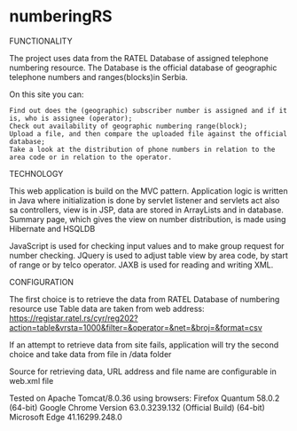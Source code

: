 # numberingRS

FUNCTIONALITY

The project uses data from the RATEL Database of assigned telephone numbering resource. The Database is the official database of geographic telephone numbers and ranges(blocks)in Serbia.

On this site you can:

    Find out does the (geographic) subscriber number is assigned and if it is, who is assignee (operator);
    Check out availability of geographic numbering range(block);
    Upload a file, and then compare the uploaded file against the official database;
    Take a look at the distribution of phone numbers in relation to the area code or in relation to the operator.

TECHNOLOGY

This web application is build on the MVC pattern. Application logic is written in Java where initialization is done by servlet listener and servlets act also sa controllers, view is in JSP, data are stored in ArrayLists and in database.
Summary page, which gives the view on number distribution, is made using Hibernate and HSQLDB

JavaScript is used for checking input values and to make group request for number checking.
JQuery is used to adjust table view by area code, by start of range or by telco operator.
JAXB is used for reading and writing XML.

CONFIGURATION

The first choice is to retrieve the data from RATEL Database of numbering resource use
Table data are taken from web address: https://registar.ratel.rs/cyr/reg202?action=table&vrsta=1000&filter=&operator=&net=&broj=&format=csv

If an attempt to retrieve data from site fails, application will try the second choice and take data from file in /data folder

Source for retrieving data, URL address and file name are configurable in web.xml file

 

Tested on Apache Tomcat/8.0.36
using browsers:
Firefox Quantum 58.0.2 (64-bit)
Google Chrome Version 63.0.3239.132 (Official Build) (64-bit)
Microsoft Edge 41.16299.248.0
